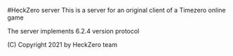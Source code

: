 #HeckZero server
This is a server for an original client of a Timezero online game

The server implements 6.2.4 version protocol

(C) Copyright 2021 by HeckZero team


